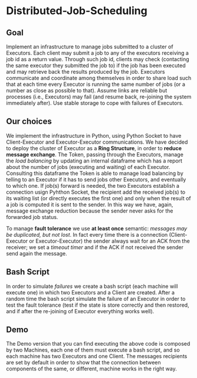 # Distributed-Job-Scheduling
## Goal
Implement an infrastructure to manage jobs submitted to a cluster of Executors. Each client may submit a job to any of the executors receiving a job id as a return value. Through such job id, clients may check (contacting the same executor they submitted the job to) if the job has been executed and may retrieve back the results produced by the job.
Executors communicate and coordinate among themselves in order to share load such that at each time every Executor is running the same number of jobs (or a number as close as possible to that). Assume links are reliable but processes (i.e., Executors) may fail (and resume back, re-joining the system immediately after).
Use stable storage to cope with failures of Executors.

## Our choices
We implement the infrastructure in Python, using Python Socket to have Client-Executor and Executor-Executor communications.
We have decided to deploy the cluster of Executor as a **Ring Structure**, in order to **reduce message exchange**. The Token, passing through the Executors, manage the *load balancing* by updating an internal dataframe which has a report about the number of jobs (executing and waiting) of each Executor. Consulting this dataframe the Token is able to manage load balancing by telling to an Executor if it has to send jobs other Executors, and eventually to which one. If job(s) forward is needed, the two Executors establish a connection usign Pyhthon Socket, the recipient add the received job(s) to its waiting list (or directly executes the first one) and only when the result of a job is  computed it is sent to the sender. In this way we have, again, message exchange reduction because the sender never asks for the forwarded job status.

To manage **fault tolerance** we use **at least once** semantic: *messages may be duplicated, but not lost*. In fact every time there is a connection (Client-Executor or Executor-Executor) the sender always wait for an ACK from the receiver; we set a *timeout timer* and if the ACK if not received the sender send again the message.


## Bash Script
In order to simulate *failures* we create a bash script (each machine will execute one) in which two Executors and a Client are created. After a random time the bash script simulate the failure of an Executor in order to test the fault tolerance (test if the state is store correctly and then restored, and if after the re-joining of Executor everything works well).


## Demo
The Demo version that you can find executing the above code is composed by two Machines, each one of them must execute a bash script, and so each machine has two Executors and one Client.
The messages recipients are set by default in order to show that the connection between components of the same, or different, machine works in the right way.
